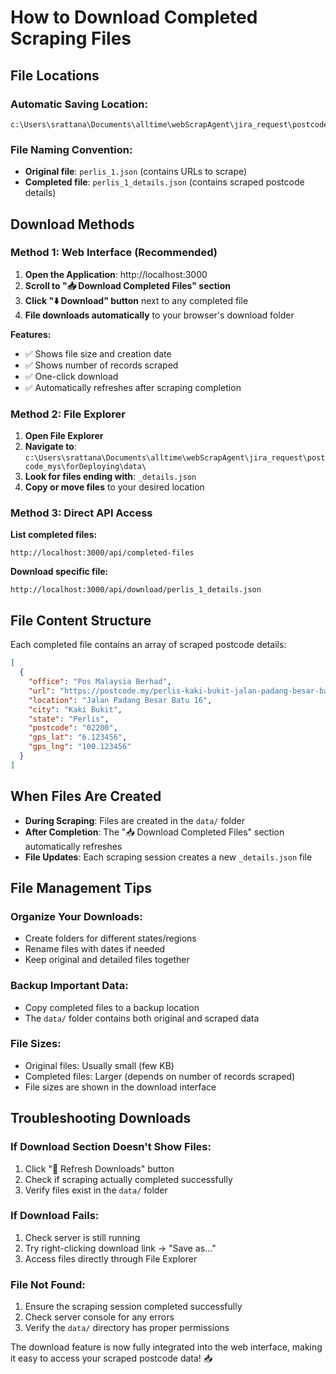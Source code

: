 # How to Download Completed Scraping Files

## **File Locations**

### **Automatic Saving Location:**
```
c:\Users\srattana\Documents\alltime\webScrapAgent\jira_request\postcode_mys\forDeploying\data\
```

### **File Naming Convention:**
- **Original file**: `perlis_1.json` (contains URLs to scrape)
- **Completed file**: `perlis_1_details.json` (contains scraped postcode details)

## **Download Methods**

### **Method 1: Web Interface (Recommended)**

1. **Open the Application**: http://localhost:3000
2. **Scroll to "📥 Download Completed Files" section**
3. **Click "⬇️ Download" button** next to any completed file
4. **File downloads automatically** to your browser's download folder

**Features:**
- ✅ Shows file size and creation date
- ✅ Shows number of records scraped
- ✅ One-click download
- ✅ Automatically refreshes after scraping completion

### **Method 2: File Explorer**

1. **Open File Explorer**
2. **Navigate to**: `c:\Users\srattana\Documents\alltime\webScrapAgent\jira_request\postcode_mys\forDeploying\data\`
3. **Look for files ending with**: `_details.json`
4. **Copy or move files** to your desired location

### **Method 3: Direct API Access**

**List completed files:**
```
http://localhost:3000/api/completed-files
```

**Download specific file:**
```
http://localhost:3000/api/download/perlis_1_details.json
```

## **File Content Structure**

Each completed file contains an array of scraped postcode details:

```json
[
  {
    "office": "Pos Malaysia Berhad",
    "url": "https://postcode.my/perlis-kaki-bukit-jalan-padang-besar-batu-16-02200.html",
    "location": "Jalan Padang Besar Batu 16",
    "city": "Kaki Bukit",
    "state": "Perlis",
    "postcode": "02200",
    "gps_lat": "6.123456",
    "gps_lng": "100.123456"
  }
]
```

## **When Files Are Created**

- **During Scraping**: Files are created in the `data/` folder
- **After Completion**: The "📥 Download Completed Files" section automatically refreshes
- **File Updates**: Each scraping session creates a new `_details.json` file

## **File Management Tips**

### **Organize Your Downloads:**
- Create folders for different states/regions
- Rename files with dates if needed
- Keep original and detailed files together

### **Backup Important Data:**
- Copy completed files to a backup location
- The `data/` folder contains both original and scraped data

### **File Sizes:**
- Original files: Usually small (few KB)
- Completed files: Larger (depends on number of records scraped)
- File sizes are shown in the download interface

## **Troubleshooting Downloads**

### **If Download Section Doesn't Show Files:**
1. Click "🔄 Refresh Downloads" button
2. Check if scraping actually completed successfully
3. Verify files exist in the `data/` folder

### **If Download Fails:**
1. Check server is still running
2. Try right-clicking download link → "Save as..."
3. Access files directly through File Explorer

### **File Not Found:**
1. Ensure the scraping session completed successfully
2. Check server console for any errors
3. Verify the `data/` directory has proper permissions

The download feature is now fully integrated into the web interface, making it easy to access your scraped postcode data! 📥
